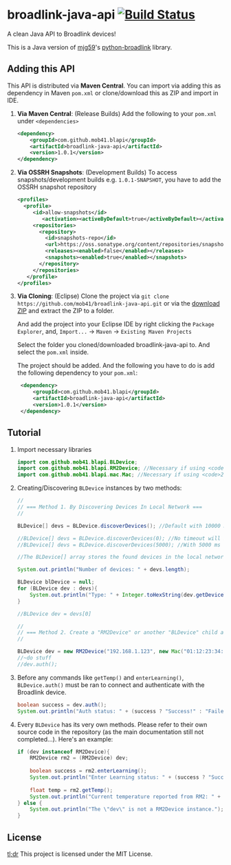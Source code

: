 # broadlink-java-api [![Build Status](https://travis-ci.org/mob41/broadlink-java-api.svg?branch=master)](https://travis-ci.org/mob41/broadlink-java-api)
A clean Java API to Broadlink devices!

This is a Java version of [mjg59](https://github.com/mjg59)'s [python-broadlink](https://github.com/mjg59/python-broadlink) library.

## Adding this API

This API is distributed via **Maven Central**. You can import via adding this as dependency in Maven ```pom.xml``` or clone/download this as ZIP and import in IDE.

1. **Via Maven Central**: (Release Builds) Add the following to your ```pom.xml``` under ```<dependencies>```

    ```xml
    <dependency>
        <groupId>com.github.mob41.blapi</groupId>
        <artifactId>broadlink-java-api</artifactId>
        <version>1.0.1</version>
    </dependency>
    ```
    
2. **Via OSSRH Snapshots**: (Development Builds) To access snapshots/development builds e.g. ```1.0.1-SNAPSHOT```, you have to add the OSSRH snapshot repository

    ```xml
    <profiles>
      <profile>
         <id>allow-snapshots</id>
            <activation><activeByDefault>true</activeByDefault></activation>
         <repositories>
           <repository>
             <id>snapshots-repo</id>
             <url>https://oss.sonatype.org/content/repositories/snapshots</url>
             <releases><enabled>false</enabled></releases>
             <snapshots><enabled>true</enabled></snapshots>
           </repository>
         </repositories>
       </profile>
    </profiles>
    ```
    
3. **Via Cloning**: (Eclipse) Clone the project via ```git clone https://github.com/mob41/broadlink-java-api.git``` or via the [download ZIP](https://github.com/mob41/broadlink-java-api/archive/master.zip) and extract the ZIP to a folder.
   
   And add the project into your Eclipse IDE by right clicking the ```Package Explorer```, and,
   ```Import...``` -> ```Maven``` -> ```Existing Maven Projects```
   
   Select the folder you cloned/downloaded broadlink-java-api to. And select the ```pom.xml``` inside.
   
   The project should be added. And the following you have to do is add the following dependency to your ```pom.xml```:
   
   ```xml
    <dependency>
        <groupId>com.github.mob41.blapi</groupId>
        <artifactId>broadlink-java-api</artifactId>
        <version>1.0.1</version>
    </dependency>
    ```

## Tutorial

1. Import necessary libraries

    ```java
    import com.github.mob41.blapi.BLDevice;
    import com.github.mob41.blapi.RM2Device; //Necessary if using <code>2.ii</code>
    import com.github.mob41.blapi.mac.Mac; //Necessary if using <code>2.ii</code>
    ```

2. Creating/Discovering ```BLDevice``` instances by two methods:
    
    ```java
    //
    // === Method 1. By Discovering Devices In Local Network ===
    //
    
    BLDevice[] devs = BLDevice.discoverDevices(); //Default with 10000 ms (10 sec) timeout, search for multiple devices
    
    //BLDevice[] devs = BLDevice.discoverDevices(0); //No timeout will block the thread and search for one device only
    //BLDevice[] devs = BLDevice.discoverDevices(5000); //With 5000 ms (5 sec) timeout
    
    //The BLDevice[] array stores the found devices in the local network
    
    System.out.println("Number of devices: " + devs.length);
   
    BLDevice blDevice = null;
    for (BLDevice dev : devs){
        System.out.println("Type: " + Integer.toHexString(dev.getDeviceType()) + " Host: " + dev.getHost() + " Mac: " + dev.getMac());
    }
    
    //BLDevice dev = devs[0]
    
    //
    // === Method 2. Create a "RM2Device" or another "BLDevice" child according to your device type ===
    //
    
    BLDevice dev = new RM2Device("192.168.1.123", new Mac("01:12:23:34:43:320"));
    //~do stuff
    //dev.auth();
    ```
   
3. Before any commands like ```getTemp()``` and ```enterLearning()```, ```BLDevice.auth()``` must be ran to connect and authenticate with the Broadlink device.

    ```java
    boolean success = dev.auth();
    System.out.println("Auth status: " + (success ? "Success!" : "Failed!"));
    ```
    
3. Every <code>BLDevice</code> has its very own methods. Please refer to their own source code in the repository (as the main documentation still not completed...). Here's an example:

    ```java
    if (dev instanceof RM2Device){
    	RM2Device rm2 = (RM2Device) dev;
    	
    	boolean success = rm2.enterLearning();
    	System.out.println("Enter Learning status: " + (success ? "Success!" : "Failed!"));
    	
    	float temp = rm2.getTemp();
    	System.out.println("Current temperature reported from RM2: " + temp + " degrees");
    } else {
    	System.out.println("The \"dev\" is not a RM2Device instance.");
    }
    ```

## License

[tl;dr](https://tldrlegal.com/license/mit-license) This project is licensed under the MIT License.
